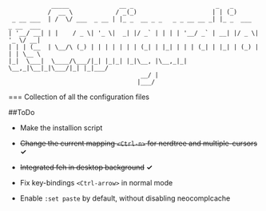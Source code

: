 ```
            _____              __ _                       _   _
           /  __ \            / _(_)                     | | (_)
 _ __ ___  | /  \/ ___  _ __ | |_ _  __ _ _   _ _ __ __ _| |_ _  ___  _ __  ___
| '__/ __| | |    / _ \| '_ \|  _| |/ _` | | | | '__/ _` | __| |/ _ \| '_ \/ __|
| | | (__  | \__/\ (_) | | | | | | | (_| | |_| | | | (_| | |_| | (_) | | | \__ \
|_|  \___|  \____/\___/|_| |_|_| |_|\__, |\__,_|_|  \__,_|\__|_|\___/|_| |_|___/
                                     __/ |
                                    |___/
```
===
Collection of all the configuration files

##ToDo
* Make the installion script

* ~~Change the current mapping `<Ctrl-n>` for nerdtree and multiple-cursors~~ **&#x2713;**

* ~~Integrated feh in desktop background~~ **&#x2713;**

* Fix key-bindings `<Ctrl-arrow>` in normal mode

* Enable `:set paste` by default, without disabling neocomplcache
